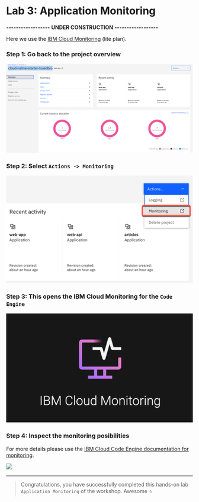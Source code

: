 # Lab 3: Application Monitoring

**------------------**
**UNDER CONSTRUCTION**
**------------------**

Here we use the [IBM Cloud Monitoring](https://cloud.ibm.com/docs/monitoring?topic=monitoring-getting-started#getting-started) (lite plan).

### Step 1: Go back to the project overview

![](images/cns-ce-monitoring-01.png)

### Step 2: Select `Actions -> Monitoring`

![](images/cns-ce-monitoring-02.png)

### Step 3: This opens the IBM Cloud Monitoring for the `Code Engine`

![](images/cns-ce-monitoring-03.png)

### Step 4: Inspect the monitoring posibilities

For more details please use the [IBM Cloud Code Engine documentation for monitoring](https://cloud.ibm.com/docs/codeengine?topic=codeengine-monitor).

![](images/cns-ce-monitoring-01.gif)

---

 > Congratulations, you have successfully completed this hands-on lab `Application Monitoring` of the workshop. Awesome :star: